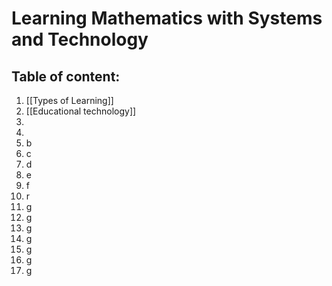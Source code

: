 # Learning Mathematics with Systems and Technology

## Table of content:

1. [[Types of Learning]]
2. [[Educational technology]]
3. 
4. 
5. b
6. c
7. d
8. e
9. f
10. r
11. g
12. g
13. g
14. g
15. g
16. g
17. g

